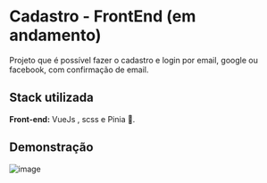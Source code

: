 
# Cadastro - FrontEnd (em andamento)

Projeto que é possível fazer o cadastro e login por email, google ou facebook, com confirmação de email.




## Stack utilizada

**Front-end:** VueJs , scss e Pinia 🍍.





## Demonstração

![image](https://github.com/juliaam/projeto-cadastro-front/assets/35346206/28e71d13-ea9d-4231-94f1-831d60df8232)

